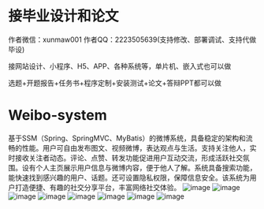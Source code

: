# 接毕业设计和论文
作者微信：xunmaw001  作者QQ：2223505639(支持修改、部署调试、支持代做毕设)

接网站设计、小程序、H5、APP、各种系统等，单片机、嵌入式也可以做

选题+开题报告+任务书+程序定制+安装测试+论文+答辩PPT都可以做
# Weibo-system
基于SSM（Spring、SpringMVC、MyBatis）的微博系统，具备稳定的架构和流畅的性能。用户可自由发布图文、视频微博，表达观点与生活。支持关注他人，实时接收关注者动态。评论、点赞、转发功能促进用户互动交流，形成活跃社交氛围。设有个人主页展示用户信息与微博内容，便于他人了解。系统具备搜索功能，能快速找到感兴趣的用户、话题。还可设置隐私权限，保障信息安全。该系统为用户打造便捷、有趣的社交分享平台，丰富网络社交体验。 
![image](https://github.com/user-attachments/assets/da2c514e-0ba4-4cec-b7d1-292facde4457)
![image](https://github.com/user-attachments/assets/2b175f7e-be21-46a7-8cd7-e79c69397fd0)
![image](https://github.com/user-attachments/assets/96e31a2e-4079-4962-8973-636933a8bc38)
![image](https://github.com/user-attachments/assets/9945f01b-4ec4-4ab2-8a37-39b586384739)
![image](https://github.com/user-attachments/assets/006f59c9-d2cb-4ed2-adec-8f3cf263e61b)
![image](https://github.com/user-attachments/assets/14016e7a-e7a2-4cf8-ba83-b68199cac2c3)
![image](https://github.com/user-attachments/assets/ad2fc08b-605a-49d0-8c3c-a4a01f94bf6c)
![image](https://github.com/user-attachments/assets/5f70f19f-d7b9-4c8d-a57d-1de5890f96ab)
